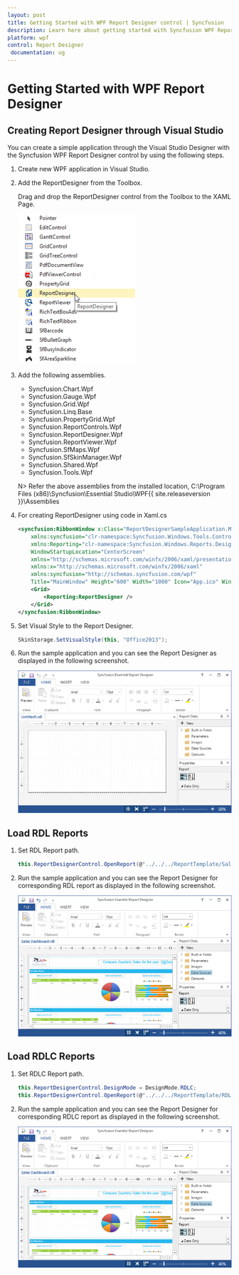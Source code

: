 ```yaml
---
layout: post
title: Getting Started with WPF Report Designer control | Syncfusion
description: Learn here about getting started with Syncfusion WPF Report Designer control, its elements and more.
platform: wpf
control: Report Designer
 documentation: ug
---
```


# Getting Started with WPF Report Designer

## Creating Report Designer through Visual Studio

You can create a simple application through the Visual Studio Designer with the Syncfusion WPF Report Designer control by using the following steps.

1. Create new WPF application in Visual Studio.

2. Add the ReportDesigner from the Toolbox.

   Drag and drop the ReportDesigner control from the Toolbox to the XAML Page.
   
   ![WPF ReportDesigner drag and drop from toolbox](Getting-Started_images/Getting-Started_img1.png)
   
3. Add the following assemblies.

   * Syncfusion.Chart.Wpf
   * Syncfusion.Gauge.Wpf
   * Syncfusion.Grid.Wpf
   * Syncfusion.Linq.Base
   * Syncfusion.PropertyGrid.Wpf
   * Syncfusion.ReportControls.Wpf
   * Syncfusion.ReportDesigner.Wpf
   * Syncfusion.ReportViewer.Wpf
   * Syncfusion.SfMaps.Wpf
   * Syncfusion.SfSkinManager.Wpf
   * Syncfusion.Shared.Wpf
   * Syncfusion.Tools.Wpf

   N> Refer the above assemblies from the installed location, C:\Program Files (x86)\Syncfusion\Essential Studio\WPF\{{ site.releaseversion }}\Assemblies
   
4. For creating ReportDesigner using code in Xaml.cs
   
   ~~~ xml
   <syncfusion:RibbonWindow x:Class="ReportDesignerSampleApplication.MainWindow"
       xmlns:syncfusion="clr-namespace:Syncfusion.Windows.Tools.Controls;assembly=Syncfusion.Tools.WPF"
       xmlns:Reporting="clr-namespace:Syncfusion.Windows.Reports.Designer;assembly=Syncfusion.ReportDesigner.WPF"
       WindowStartupLocation="CenterScreen"
       xmlns="http://schemas.microsoft.com/winfx/2006/xaml/presentation"
       xmlns:x="http://schemas.microsoft.com/winfx/2006/xaml"
	   xmlns:syncfusion="http://schemas.syncfusion.com/wpf" 
       Title="MainWindow" Height="600" Width="1000" Icon="App.ico" WindowState="Maximized">  
	   <Grid>
           <Reporting:ReportDesigner />
       </Grid>
   </syncfusion:RibbonWindow>
   ~~~
   
5. Set Visual Style to the Report Designer.

   ~~~ csharp
   SkinStorage.SetVisualStyle(this, "Office2013");
   ~~~
   
6. Run the sample application and you can see the Report Designer as displayed in the following screenshot.

   ![Report details of WPF ReportDesigner](Getting-Started_images/Getting-Started_img2.png)

## Load RDL Reports

1. Set RDL Report path.

   ~~~ csharp
   this.ReportDesignerControl.OpenReport(@"../../../ReportTemplate/Sales Dashboard.rdl");
   ~~~
   
2. Run the sample application and you can see the Report Designer for corresponding RDL report as displayed in the following screenshot.

   ![RDL Report details of WPF ReportViewer](Getting-Started_images/Getting-Started_img3.png)
   
## Load RDLC Reports

1. Set RDLC Report path.

   ~~~ csharp
   this.ReportDesignerControl.DesignMode = DesignMode.RDLC;
   this.ReportDesignerControl.OpenReport(@"../../../ReportTemplate/RDLC/Sales Dashboard.rdlc");
   ~~~
   
2. Run the sample application and you can see the Report Designer for corresponding RDLC report as displayed in the following screenshot.

   ![RDLC Report details of WPF ReportViewer](Getting-Started_images/Getting-Started_img4.png)
